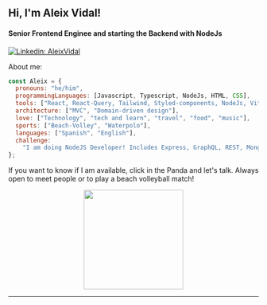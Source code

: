 <h2> Hi, I'm Aleix Vidal!</h2>

<h4>Senior Frontend Enginee and starting the Backend with NodeJs</h4>

[![Linkedin: AleixVidal](https://img.shields.io/badge/-AleixVidal-blue?style=flat-square&logo=Linkedin&logoColor=white&link=https://www.linkedin.com/in/aleix-vidal/)](https://www.linkedin.com/in/aleix-vidal/)

<p>About me:</p>

```javascript
const Aleix = {
  pronouns: "he/him",
  programmingLanguages: [Javascript, Typescript, NodeJs, HTML, CSS],
  tools: ["React, React-Query, Tailwind, Styled-components, NodeJs, Vite"],
  architecture: ["MVC", "Domain-driven design"],
  love: ["Technology", "tech and learn", "travel", "food", "music"],
  sports: ["Beach-Volley", "Waterpolo"],
  languages: ["Spanish", "English"],
  challenge:
    "I am doing NodeJS Developer! Includes Express, GraphQL, REST, MongoDB, SQL, MERN",
};
```

<p style="text-align:justify">If you want to know if I am available, click in the Panda and let's talk. Always open to meet people or to play a beach volleyball match!</p>

<p style="text-align:center">
<a href="https://www.linkedin.com/in/aleix-vidal/">
<img src="https://imgs.search.brave.com/Sl0UjH72Gx9rCxUCJPl_dyuLfI6E-_IyyE8j0pdaXZU/rs:fit:860:0:0/g:ce/aHR0cHM6Ly9naWZk/Yi5jb20vaW1hZ2Vz/L2hpZ2gvcGFuZGEt/aGktZnVubnktZ3Jl/ZXRpbmctdGc2Ym84/MnBuYzYxcmJ6ZS5n/aWY.gif" width="200"></a>
</p>

---
